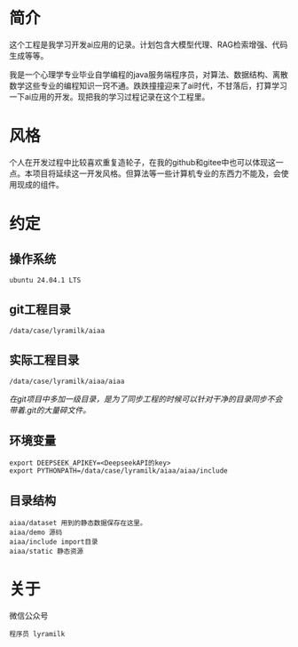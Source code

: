# 简介
这个工程是我学习开发ai应用的记录。计划包含大模型代理、RAG检索增强、代码生成等等。

我是一个心理学专业毕业自学编程的java服务端程序员，对算法、数据结构、离散数学这些专业的编程知识一窍不通。跌跌撞撞迎来了ai时代，不甘落后，打算学习一下ai应用的开发。现把我的学习过程记录在这个工程里。

# 风格
个人在开发过程中比较喜欢重复造轮子，在我的github和gitee中也可以体现这一点。本项目将延续这一开发风格。但算法等一些计算机专业的东西力不能及，会使用现成的组件。

# 约定
## 操作系统
```
ubuntu 24.04.1 LTS
```

## git工程目录
```
/data/case/lyramilk/aiaa
```
## 实际工程目录
```
/data/case/lyramilk/aiaa/aiaa
```
*在git项目中多加一级目录，是为了同步工程的时候可以针对干净的目录同步不会带着.git的大量碎文件。*
## 环境变量
```
export DEEPSEEK_APIKEY=<DeepseekAPI的key>
export PYTHONPATH=/data/case/lyramilk/aiaa/aiaa/include
```

## 目录结构
```
aiaa/dataset 用到的静态数据保存在这里。
aiaa/demo 源码
aiaa/include import目录
aiaa/static 静态资源
```

# 关于

微信公众号
```
程序员 lyramilk
```
